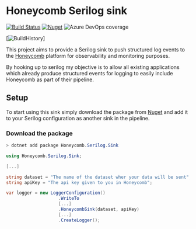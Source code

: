 # Honeycomb Serilog sink

[![Build Status](https://dev.azure.com/evilpilaf/Honeycomb%20Serilog%20sink/_apis/build/status/evilpilaf.HoneycombSerilogSink?branchName=master)](https://dev.azure.com/evilpilaf/Honeycomb%20Serilog%20sink/_build/latest?definitionId=5&branchName=master) [![Nuget](https://img.shields.io/nuget/vpre/Honeycomb.Serilog.Sink)](<(https://www.nuget.org/packages/Honeycomb.Serilog.Sink)>) ![Azure DevOps coverage](https://img.shields.io/azure-devops/coverage/evilpilaf/Honeycomb%20Serilog%20sink/5)

[![BuildHistory](https://buildstats.info/azurepipelines/chart/evilpilaf/Honeycomb%20Serilog%20sink/5)]

This project aims to provide a Serilog sink to push structured log events to the [Honeycomb](https://www.honeycomb.io/) platform for observability and monitoring purposes.

By hooking up to serilog my objective is to allow all existing applications which already produce structured events for logging to easily include Honeycomb as part of their pipeline.

## Setup

To start using this sink simply download the package from [Nuget](https://www.nuget.org/packages/Honeycomb.Serilog.Sink/) and add it to your Serilog configuration as another sink in the pipeline.

### Download the package

```powershell
> dotnet add package Honeycomb.Serilog.Sink
```

```csharp
using Honeycomb.Serilog.Sink;

[...]

string dataset = "The name of the dataset wher your data will be sent";
string apiKey = "The api key given to you in Honeycomb";

var logger = new LoggerConfiguration()
                    .WriteTo
                    [...]
                    .HoneycombSink(dataset, apiKey)
                    [...]
                    .CreateLogger();
```

